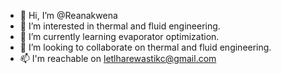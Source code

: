 - 👋 Hi, I’m @Reanakwena
- 👀 I’m interested in thermal and fluid engineering.
- 🌱 I’m currently learning evaporator optimization.
- 💞️ I’m looking to collaborate on thermal and fluid engineering.
- 📫 I'm reachable on letlharewastikc@gmail.com

<!---
Reanakwena/Reanakwena is a ✨ special ✨ repository because its `README.md` (this file) appears on your GitHub profile.
You can click the Preview link to take a look at your changes.
--->
